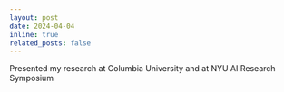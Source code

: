 ```yaml
---
layout: post
date: 2024-04-04
inline: true
related_posts: false
---
```


Presented my research at Columbia University and at NYU AI Research Symposium
